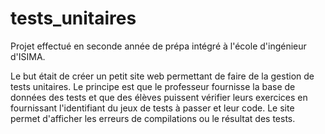 # tests_unitaires
Projet effectué en seconde année de prépa intégré à l'école d'ingénieur
d'ISIMA.

Le but était de créer un petit site web permettant de faire de la gestion de
tests unitaires.  Le principe est que le professeur fournisse la base de
données des tests et que des élèves puissent vérifier leurs exercices en
fournissant l'identifiant du jeux de tests à passer et leur code.  Le site
permet d'afficher les erreurs de compilations ou le résultat des tests.
